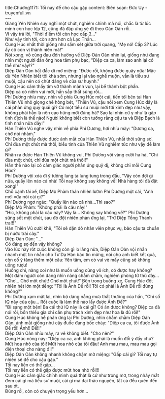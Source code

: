 title:Chương1171: Tối nay để cho cậu gặp
content:
Biên soạn: Đức Uy - truyenfull.vn<br>---<br>Giang Yên Nhiên suy nghĩ một chút, nghiêm chỉnh mà nói, chắc là từ lúc mình còn học lớp 12, cũng đã đáp ứng sẽ đi theo Oản Oản rồi.<br>Vì vậy trả lời, "Thời điểm tôi còn học cấp 3..."<br>Như vậy tính tới, còn sớm hơn cả Lạc Thần…<br>Cung Húc nhất thời giống như sấm sét giữa trời quang, "Mẹ nó! Cấp 3? Lúc ấy cô còn vị thành niên mà!"<br>Nói xong, vô cùng đau đớn hướng về Diệp Oản Oản nhìn lại, giống như đang nhìn một người đàn ông hoa tâm phụ bạc, "Diệp ca ca, làm sao anh lại có thể như vậy!?"<br>Diệp Oản Oản bất đắc dĩ mở miệng: "Được rồi, không được quậy nữa! Mặc dù Yên Nhiên biết tôi khá sớm, nhưng lại vào nghề muộn, vẫn là tiểu sư muội, cậu nên có chút dáng vẻ của sư huynh."<br>Cung Húc cảm thấy tim vỡ thành mảnh vụn, lại bể thành bột phấn.<br>Diệp ca có niềm vui mới, hắn sắp thất sủng rồi...<br>Phí Dương nhíu mày, nhìn về phía Cung Húc một cái, tiến tới bên tai Hàn Thiên Vũ nhỏ giọng chê hỏng bét, "Thiên Vũ, cậu nói xem Cung Húc đây là cái phản ứng quỷ quái gì? Có một tiểu sư muội mới tới xinh đẹp như vậy, không phải hẳn là nên cao hứng mới đúng hả? Sao lại nhìn cứ y như là gặp tình địch là thế nào! Người không biết còn tưởng rằng cậu ta và Diệp Bạch là tình nhân nữa đấy!"<br>Hàn Thiên Vũ nghe vậy nhìn về phía Phí Dương, hơi nhíu mày: "Dương ca, chớ nói nhảm."<br>Phí Dương thấy được được ánh mắt của Hàn Thiên Vũ, nhất thời sững sờ. Chỉ đùa một chút mà thôi, biểu tình của Thiên Vũ nghiêm túc như vậy để làm gì?<br>Nhận ra được Hàn Thiên Vũ không vui, Phí Dương vội vàng cười ha hả, "Chỉ đùa một chút, chỉ đùa một chút mà thôi!"<br>Hắn thế nào lại có cảm giác người phản ứng quỷ dị, không chỉ mỗi Cung Húc?<br>Phí Dương vội xóa đi ý tưởng lung ta lung tung trong đầu, "Vậy còn đợi gì nữa, quẩy lên nào cả nhà! Tối nay không say không về! Nhà hàng tôi đã đặt xong!"<br>Chỗ cạnh tài xế, Diệp Mộ Phàm thản nhiên lườm Phí Dương một cái, "Anh mới vừa nói cái gì?"<br>Phí Dương ngơ ngác: "Quẩy lên nào cả nhà…Thì sao?"<br>Diệp Mộ Phàm: "Không phải là câu này!"<br>"Híc, không phải là câu này? Vậy là... Không say không về?" Phí Dương sửng sốt một chút, sau đó đột nhiên phản ứng lại, "Trừ Diệp Tổng Thanh tra!!!"<br>Hàn Thiên Vũ cười khẽ, "Tôi sẽ dặn dò nhân viên phục vụ, bảo cậu ta chuẩn bị nước trái cây."<br>Diệp Oản Oản: "..."<br>Có đáng sợ đến vậy không?<br>Vào lúc này rốt cuộc không còn gì lo lắng nữa, Diệp Oản Oản vội nhắn nhanh một tin nhắn cho Tư Dạ Hàn báo tin mừng, nói cho anh biết kết quả, còn cố ý tăng thêm một câu: Yên tâm, em có vui vẻ mấy cũng sẽ không uống rượu!<br>Huống chi, nàng coi như là muốn uống cũng vô ích, có được hay không?<br>Một đám người còn đang nhìn nàng chằm chằm, nghiêm phòng tử thủ đây...<br>"Chờ... Chờ một chút! Chờ một chút!" Bên trong buồng xe, Cung Húc đột nhiên hét lớn một tiếng: "Tôi là Ảnh Đế rồi! Tôi có phải là Ảnh Đế rồi đúng không?"<br>Phí Dương xạm mặt lại, nhìn bộ dáng nắng mưa thất thường của hắn, "Chỉ số IQ này của cậu... Rốt cuộc là làm thế nào lấy được Ảnh Đế?"<br>"Đi sang một bên! Ba cái thứ IQ này là cái gì? Có ăn được không? Diệp ca đã nói rồi, bổn thiếu gia chỉ cần phụ trách xinh đẹp như hoa là đủ rồi!"<br>Cung Húc không hề phản ứng lại Phí Dương, nhìn chằm chằm Diệp Oản Oản, ánh mắt giống như cây đuốc đang bốc cháy: "Diệp ca ca, tôi được Ảnh Đế rồi! Ảnh!! Đế!!"<br>Diệp Oản Oản nhíu mày, ra vẻ không biết: "Cho nên?"<br>Cung Húc nóng nảy: "Diệp ca ca, anh không phải là muốn đổi ý đấy chứ? Mứt hoa nhỏ của tôi! Mứt hoa nhỏ của tôi đâu! Anh mau mau, mau mau gọi điện thoại cho nàng đi!"<br>Diệp Oản Oản không nhanh không chậm mở miệng: "Gấp cái gì? Tối nay tự nhiên sẽ để cho cậu gặp."<br>Tối nay liền có thể gặp…<br>Tối nay liền có thể gặp được mứt hoa nhỏ rồi!!!<br>Cung Húc cảm giác chính mình quả thật là cứ như trong mơ, trong nháy mắt đem cái gì mà tiểu sư muội, cái gì mà đại thảo nguyên, tất cả đều quên đến sau ót.<br>Đúng rồi, còn có chuyện trọng yếu hơn...
